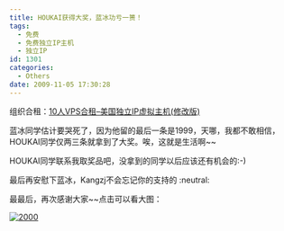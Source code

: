 ```yaml
---
title: HOUKAI获得大奖，蓝冰功亏一篑！
tags:
  - 免费
  - 免费独立IP主机
  - 独立IP
id: 1301
categories:
  - Others
date: 2009-11-05 17:30:28
---
```


组织合租：[10人VPS合租–美国独立IP虚拟主机(修改版)](../dedicate-ip-visual-host/ "&lt;结束&gt;10人VPS合租–美国独立IP虚拟主机(修改版)")

蓝冰同学估计要哭死了，因为他留的最后一条是1999，天哪，我都不敢相信，HOUKAI同学仅两三条就拿到了大奖。唉，这就是生活啊~~

HOUKAI同学联系我取奖品吧，没拿到的同学以后应该还有机会的:-)

最后再安慰下蓝冰，Kangzj不会忘记你的支持的 :neutral:

最最后，再次感谢大家~~点击可以看大图：

[![](http://kangzj.net/wp-content/uploads/images/200911/2000_small.jpg "2000")](http://kangzj.net/wp-content/uploads/images/200911/2000.jpg)